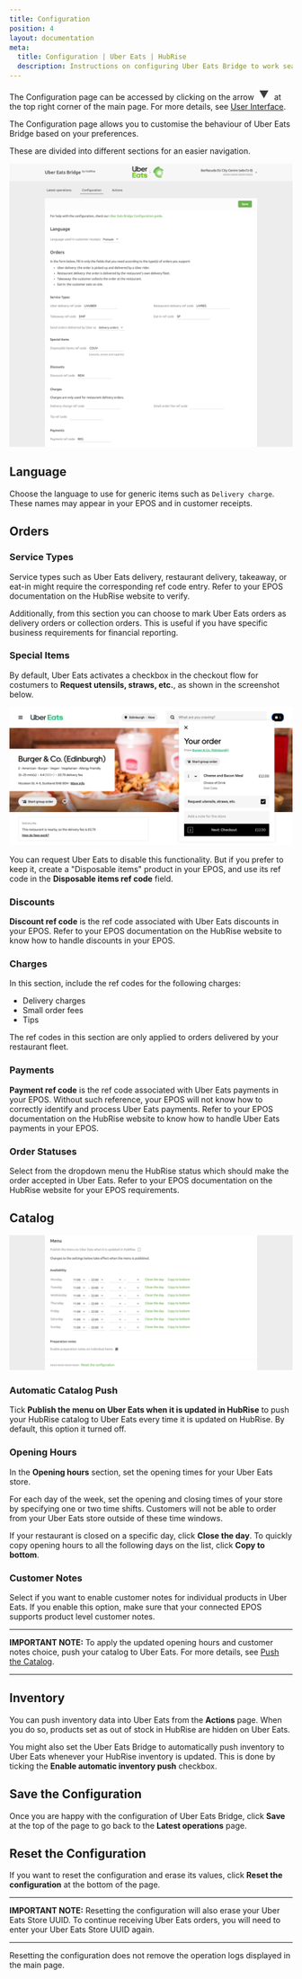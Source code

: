 ```yaml
---
title: Configuration
position: 4
layout: documentation
meta:
  title: Configuration | Uber Eats | HubRise
  description: Instructions on configuring Uber Eats Bridge to work seamlessly with Uber Eats and your EPOS or other apps connected to HubRise. Configuration is simple.
---
```


The Configuration page can be accessed by clicking on the arrow <InlineImage width="20" height="20">![Arrow icon](../images/arrow-icon.jpg)</InlineImage> at the top right corner of the main page. For more details, see [User Interface](/apps/uber-eats/user-interface).

The Configuration page allows you to customise the behaviour of Uber Eats Bridge based on your preferences.

These are divided into different sections for an easier navigation.

![Uber Eats Bridge configuration page](../images/010-en-configuration-page-cropped.png)

## Language

Choose the language to use for generic items such as `Delivery charge`. These names may appear in your EPOS and in customer receipts.

## Orders

### Service Types

Service types such as Uber Eats delivery, restaurant delivery, takeaway, or eat-in might require the corresponding ref code entry. Refer to your EPOS documentation on the HubRise website to verify.

Additionally, from this section you can choose to mark Uber Eats orders as delivery orders or collection orders.
This is useful if you have specific business requirements for financial reporting.

### Special Items

By default, Uber Eats activates a checkbox in the checkout flow for costumers to **Request utensils, straws, etc.**, as shown in the screenshot below.

![Disposable items checkbox in Uber Eats checkout](../images/009-en-disposable-items.png)

You can request Uber Eats to disable this functionality. But if you prefer to keep it, create a "Disposable items" product in your EPOS, and use its ref code in the **Disposable items ref code** field.

### Discounts

**Discount ref code** is the ref code associated with Uber Eats discounts in your EPOS. Refer to your EPOS documentation on the HubRise website to know how to handle discounts in your EPOS.

### Charges

In this section, include the ref codes for the following charges:

- Delivery charges
- Small order fees
- Tips

The ref codes in this section are only applied to orders delivered by your restaurant fleet.

### Payments

**Payment ref code** is the ref code associated with Uber Eats payments in your EPOS. Without such reference, your EPOS will not know how to correctly identify and process Uber Eats payments. Refer to your EPOS documentation on the HubRise website to know how to handle Uber Eats payments in your EPOS.

### Order Statuses

Select from the dropdown menu the HubRise status which should make the order accepted in Uber Eats. Refer to your EPOS documentation on the HubRise website for your EPOS requirements.

## Catalog

![Uber Eats Bridge configuration page, Catalog section](../images/011-en-configuration-page-menu.png)

### Automatic Catalog Push

Tick **Publish the menu on Uber Eats when it is updated in HubRise** to push your HubRise catalog to Uber Eats every time it is updated on HubRise. By default, this option it turned off.

### Opening Hours

In the **Opening hours** section, set the opening times for your Uber Eats store.

For each day of the week, set the opening and closing times of your store by specifying one or two time shifts. Customers will not be able to order from your Uber Eats store outside of these time windows.

If your restaurant is closed on a specific day, click **Close the day**.
To quickly copy opening hours to all the following days on the list, click **Copy to bottom**.

### Customer Notes

Select if you want to enable customer notes for individual products in Uber Eats. If you enable this option, make sure that your connected EPOS supports product level customer notes.

---

**IMPORTANT NOTE:** To apply the updated opening hours and customer notes choice, push your catalog to Uber Eats. For more details, see [Push the Catalog](/apps/uber-eats/push-catalog).

---

## Inventory

You can push inventory data into Uber Eats from the **Actions** page. When you do so, products set as out of stock in HubRise are hidden on Uber Eats.

You might also set the Uber Eats Bridge to automatically push inventory to Uber Eats whenever your HubRise inventory is updated. This is done by ticking the **Enable automatic inventory push** checkbox.

## Save the Configuration

Once you are happy with the configuration of Uber Eats Bridge, click **Save** at the top of the page to go back to the **Latest operations** page.

## Reset the Configuration

If you want to reset the configuration and erase its values, click **Reset the configuration** at the bottom of the page.

---

**IMPORTANT NOTE:** Resetting the configuration will also erase your Uber Eats Store UUID. To continue receiving Uber Eats orders, you will need to enter your Uber Eats Store UUID again.

---

Resetting the configuration does not remove the operation logs displayed in the main page.
